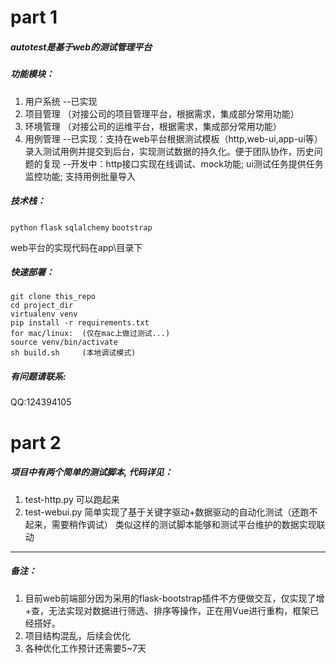 # part 1 
##### autotest是基于web的测试管理平台
##### 功能模块：
  1. 用户系统
  --已实现
  2. 项目管理
  （对接公司的项目管理平台，根据需求，集成部分常用功能）
  3. 环境管理
  （对接公司的运维平台，根据需求，集成部分常用功能）
  4. 用例管理 
  --已实现：支持在web平台根据测试模板（http,web-ui,app-ui等）录入测试用例并提交到后台，实现测试数据的持久化。便于团队协作，历史问题的复现
  --开发中：http接口实现在线调试、mock功能; ui测试任务提供任务监控功能; 支持用例批量导入

##### 技术栈：
`python` `flask` `sqlalchemy` `bootstrap`

web平台的实现代码在app\目录下

##### 快速部署：
```
git clone this_repo
cd project_dir
virtualenv venv
pip install -r requirements.txt
for mac/linux:  (仅在mac上做过测试...)
source venv/bin/activate   
sh build.sh     (本地调试模式)
```
##### 有问题请联系: 
  QQ:124394105

# part 2

##### 项目中有两个简单的测试脚本, 代码详见：
1. test-http.py  可以跑起来
2. test-webui.py 简单实现了基于关键字驱动+数据驱动的自动化测试（还跑不起来，需要稍作调试）
类似这样的测试脚本能够和测试平台维护的数据实现联动

----------------------------------------------
##### 备注：
1. 目前web前端部分因为采用的flask-bootstrap插件不方便做交互，仅实现了增+查，无法实现对数据进行筛选、排序等操作，正在用Vue进行重构，框架已经搭好。
2. 项目结构混乱，后续会优化
3. 各种优化工作预计还需要5~7天
